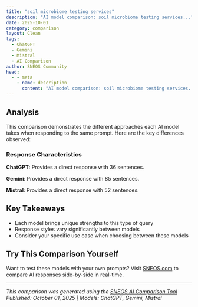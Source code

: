 ```yaml
---
title: "soil microbiome testing services"
description: "AI model comparison: soil microbiome testing services..."
date: 2025-10-01
category: comparison
layout: Clean
tags:
  - ChatGPT
  - Gemini
  - Mistral
  - AI Comparison
author: SNEOS Community
head:
  - - meta
    - name: description
      content: "AI model comparison: soil microbiome testing services..."
---
```


<ChatComparison
  title="soil microbiome testing services"
  prompt="soil microbiome testing services"
  :responses='{"ChatGPT": "Soil microbiome testing services analyze the microbial communities in soil, providing insights into the types, abundance, and functions of microorganisms present. These services can help in agriculture, environmental studies, land management, and research by assessing soil health, nutrient cycling, disease suppression, and more.\n\nHere are some well-known soil microbiome testing services you might consider:\n\n1. **Microbiome Insights** \n - Services: Soil microbial community analysis using DNA sequencing. \n - Applications: Agriculture, ecology, environmental monitoring. \n - Website: [microbiomeinsights.com](https://microbiomeinsights.com)\n\n2. **Soil Foodweb Inc.** \n - Services: Microscopic soil analysis focusing on soil organisms and their interactions. \n - Applications: Soil health, sustainable agriculture. \n - Website: [soilfoodweb.com](https://soilfoodweb.com)\n\n3. **AgBiome** \n - Services: Microbiome analysis for crop improvement and soil health. \n - Website: [agbiome.com](https://agbiome.com)\n\n4. **Biomesight** \n - Services: Soil and plant microbiome DNA sequencing tests. \n - Applications: Agriculture research, environmental assessment. \n - Website: [biomesight.com](https://biomesight.com)\n\n5. **Novogene** \n - Services: Metagenomic sequencing including soil microbiome analysis. \n - Website: [novogene.com](https://novogene.com)\n\n6. **Metagenom Bio** \n - Services: Environmental microbiome sequencing, including soil samples. \n - Website: [metagenom.bio](https://metagenom.bio)\n\n### What to consider when choosing a soil microbiome testing service:\n- **Type of analysis:** DNA sequencing (16S rRNA, ITS), metagenomics, microscopy. \n- **Turnaround time and cost.** \n- **Sample collection protocols.** \n- **Data interpretation and consulting support.** \n- **Specific goals:** Crop productivity, soil health monitoring, disease management, environmental impact.\n\nIf you provide more details about your location and specific needs, I can help recommend a service that fits best.", "Gemini": "Okay, let\u0027s break down soil microbiome testing services. This is a growing field, and it\u0027s becoming increasingly valuable to farmers, gardeners, researchers, and anyone interested in understanding the life within their soil.\n\n**What are Soil Microbiome Testing Services?**\n\nThese services analyze the microbial communities present in your soil. They identify and quantify the different types of bacteria, fungi, archaea, and other microorganisms that are living in your soil. The \u0022microbiome\u0022 is the community of these microorganisms.\n\n**Why is Soil Microbiome Testing Useful?**\n\nUnderstanding your soil microbiome can provide insights into:\n\n* **Soil Health:** A diverse and balanced microbiome is generally an indicator of healthy soil.\n* **Nutrient Cycling:** Microbes play a crucial role in breaking down organic matter, releasing nutrients (nitrogen, phosphorus, potassium, etc.) that plants can use. Testing can reveal if your soil has the right microbes to efficiently cycle nutrients.\n* **Disease Suppression:** Some microbes are beneficial and can suppress plant diseases by competing with pathogens, producing antibiotics, or triggering plant defense mechanisms. Testing can help identify these beneficial microbes.\n* **Plant Growth Promotion:** Certain microbes promote plant growth by producing hormones, fixing nitrogen, or solubilizing phosphorus.\n* **Soil Carbon Sequestration:** Microbes play a role in the carbon cycle, and understanding their activity can help assess a soil\u0027s potential for carbon storage.\n* **Optimizing Soil Management:** By understanding your soil microbiome, you can make more informed decisions about fertilization, tillage, cover cropping, and other management practices to improve soil health and plant productivity.\n* **Problem Diagnosis:** If you\u0027re experiencing plant health issues, microbiome testing can help determine if an imbalance in the microbial community is a contributing factor.\n\n**What Information Do You Typically Get from a Soil Microbiome Test?**\n\nThe exact information you receive will vary depending on the testing service and the level of analysis you choose. However, common outputs include:\n\n* **Microbial Community Composition:** A list of the different types of microbes identified in your soil sample, often expressed as relative abundance (percentage of the total microbial community). This is often visualized as charts or graphs.\n* **Microbial Diversity Indices:** Metrics like Shannon diversity index or Chao1 estimator that quantify the richness and evenness of the microbial community. Higher diversity is generally considered a sign of a healthier ecosystem.\n* **Functional Potential:** Some tests can predict the functional capabilities of the microbial community based on the genes that are present. This can provide insights into nutrient cycling, disease suppression, and other processes.\n* **Ratio of Fungi to Bacteria:** An indicator of soil health, as the balance between fungi and bacteria is important for nutrient cycling and soil structure.\n* **Identification of Specific Beneficial or Harmful Microbes:** The report may highlight the presence of specific microbes known to be beneficial (e.g., nitrogen-fixing bacteria, mycorrhizal fungi) or harmful (e.g., plant pathogens).\n* **Comparison to Reference Samples:** Some services compare your soil microbiome to a database of other soil samples to provide context and identify potential areas for improvement.\n* **Recommendations:** Some companies offer recommendations on how to improve your soil health based on the test results. This might include suggestions for amendments, cover crops, or other management practices.\n\n**Key Considerations When Choosing a Soil Microbiome Testing Service:**\n\n* **Testing Methodology:** Different methods are used to analyze the soil microbiome, including:\n * **DNA Sequencing (e.g., 16S rRNA gene sequencing, ITS sequencing, metagenomics):** This is the most common approach and provides a comprehensive picture of the microbial community. It identifies microbes based on their DNA.\n * **Quantitative PCR (qPCR):** This method targets specific genes or microbes of interest and quantifies their abundance. It\u0027s useful for tracking the presence of specific beneficial or harmful microbes.\n * **Phospholipid Fatty Acid Analysis (PLFA):** This method analyzes the fatty acids in microbial cell membranes to estimate the abundance of different microbial groups.\n * **Metabolomics:** This method analyzes the metabolites (small molecules) produced by microbes, providing insights into their activity and function.\n* **Cost:** Soil microbiome testing can range in price from a few hundred dollars to several thousand dollars, depending on the complexity of the analysis.\n* **Turnaround Time:** The time it takes to receive your results can vary from a few weeks to several months.\n* **Data Interpretation and Reporting:** Look for a service that provides clear and easy-to-understand reports, with actionable recommendations.\n* **Expertise and Reputation:** Choose a company with a strong scientific background and a good reputation in the field. Look for peer-reviewed publications or certifications.\n* **Sample Collection and Handling:** Follow the company\u0027s instructions carefully for collecting and submitting your soil samples to ensure accurate results. Improper sampling can significantly skew the results.\n* **Geographic Location:** Some services may be better suited for specific regions or soil types.\n\n**Examples of Soil Microbiome Testing Services (Note: This is not an exhaustive list, and I recommend researching and comparing services based on your specific needs):**\n\n* **Biome Makers:** Offer comprehensive soil microbiome analysis using DNA sequencing and provide actionable insights.\n* **Pattern Ag:** Focuses on predicting and managing soilborne diseases using microbiome data.\n* **Trace Genomics:** Provides DNA sequencing-based soil testing and diagnostics.\n* **Agri-Food Technology Centre (AFTC):** Offers soil health testing and analysis services.\n* **Indigo Ag:** Provides soil testing and data-driven insights to help farmers improve yields and sustainability.\n* **Soil Foodweb Inc:** Employs microscopic techniques to assess soil biology.\n* **Earthfort:** Offers a range of soil health testing services, including microbial analysis.\n* **Aphea.Bio:** Specializes in biologicals and soil microbiome analysis for sustainable agriculture.\n* **Microbe Detectives:** Focuses on water and soil microbiome analysis for various applications.\n\n**How to Get Started:**\n\n1. **Define Your Goals:** What do you want to learn about your soil? What questions are you trying to answer? This will help you choose the right type of test.\n2. **Research Different Services:** Compare the services offered by different companies, paying attention to the factors listed above.\n3. **Contact the Company:** Talk to a representative from the company to discuss your needs and ask any questions you have.\n4. **Collect Your Soil Sample:** Follow the company\u0027s instructions carefully.\n5. **Submit Your Sample:** Send your sample to the lab for analysis.\n6. **Review Your Results:** Carefully read the report and contact the company if you have any questions.\n7. **Implement Recommendations:** Use the insights from the test to improve your soil management practices.\n\n**Important Considerations:**\n\n* **Baseline Testing:** Consider establishing a baseline soil microbiome profile for your land. This will allow you to track changes over time and assess the impact of different management practices.\n* **Replication:** Collect multiple soil samples from different areas of your field or garden to get a representative picture of the soil microbiome.\n* **Context is Key:** Soil microbiome testing is just one tool in the toolbox. It\u0027s important to consider the results in the context of other soil tests, field observations, and your own knowledge of your land.\n* **Evolving Field:** Soil microbiome research is rapidly evolving. Stay up-to-date on the latest advancements and best practices.\n\nBy carefully considering these factors, you can choose a soil microbiome testing service that meets your needs and helps you unlock the potential of your soil. Good luck!\n", "Mistral": "Soil microbiome testing services are becoming increasingly popular as people recognize the importance of soil health for agriculture, gardening, and environmental sustainability. These services analyze the microbial communities in soil to provide insights into soil fertility, nutrient cycling, and overall ecosystem health. Here are some key aspects and providers of soil microbiome testing services:\n\n### Key Aspects of Soil Microbiome Testing\n\n1. **Microbial Diversity**: Assessing the variety of microorganisms present in the soil, including bacteria, fungi, archaea, and protists.\n2. **Functional Analysis**: Evaluating the roles of different microbial groups in processes like nutrient cycling, carbon sequestration, and disease suppression.\n3. **Soil Health Indicators**: Measuring parameters such as microbial biomass, enzyme activity, and respiration rates.\n4. **Pathogen Detection**: Identifying harmful microorganisms that could affect plant health.\n5. **Customized Recommendations**: Providing tailored advice for improving soil health based on the test results.\n\n### Providers of Soil Microbiome Testing Services\n\n1. **Biome Makers**: Offers comprehensive soil microbiome analysis using advanced sequencing technologies. They provide detailed reports on microbial diversity, functional analysis, and recommendations for soil management.\n\n2. **Trace Genomics**: Specializes in soil health diagnostics, including microbiome analysis. They offer insights into soil fertility, disease risk, and nutrient availability.\n\n3. **Soil Foodweb Inc.**: Provides soil microbiome testing with a focus on soil food web analysis, which includes assessing the balance of bacteria, fungi, protozoa, and nematodes.\n\n4. **MyLand**: Offers soil microbiome testing services that include DNA sequencing to identify microbial communities and their functions. They provide actionable insights for improving soil health.\n\n5. **Soil Health Institute**: Conducts research and offers soil health testing services, including microbiome analysis. They focus on sustainable agriculture practices and soil health improvement.\n\n6. **AgBiome**: Provides soil microbiome testing and analysis, focusing on identifying beneficial microbes and their roles in soil health and crop productivity.\n\n7. **Soil Health Labs**: Offers a range of soil health testing services, including microbiome analysis. They provide detailed reports and recommendations for improving soil health.\n\n### Benefits of Soil Microbiome Testing\n\n1. **Improved Crop Yields**: Understanding the microbial composition can help optimize soil conditions for better plant growth.\n2. **Disease Management**: Identifying pathogens early can help in implementing preventive measures.\n3. **Sustainable Practices**: Promoting beneficial microbes can reduce the need for chemical fertilizers and pesticides.\n4. **Environmental Stewardship**: Enhancing soil health contributes to carbon sequestration and overall ecosystem resilience.\n\n### How to Choose a Service Provider\n\n1. **Reputation and Experience**: Look for providers with a strong track record and positive reviews.\n2. **Technology and Methods**: Ensure the provider uses advanced and reliable testing methods.\n3. **Reporting and Recommendations**: Check if the provider offers comprehensive and actionable reports.\n4. **Cost**: Compare pricing to ensure you get value for your money.\n5. **Customer Support**: Good customer service can be crucial for understanding the results and implementing recommendations.\n\nSoil microbiome testing is a valuable tool for anyone interested in improving soil health and sustainability. Whether you are a farmer, gardener, or environmental scientist, these services can provide the insights needed to make informed decisions about soil management."}' 
  published-date="16:30"
/>

## Analysis

This comparison demonstrates the different approaches each AI model takes when responding to the same prompt. Here are the key differences observed:

### Response Characteristics

**ChatGPT**: Provides a direct response with 36 sentences. 

**Gemini**: Provides a direct response with 85 sentences. 

**Mistral**: Provides a direct response with 52 sentences. 

## Key Takeaways

- Each model brings unique strengths to this type of query
- Response styles vary significantly between models
- Consider your specific use case when choosing between these models

## Try This Comparison Yourself

Want to test these models with your own prompts? Visit [SNEOS.com](https://sneos.com) to compare AI responses side-by-side in real-time.

---

*This comparison was generated using the [SNEOS AI Comparison Tool](https://sneos.com)*
*Published: October 01, 2025 | Models: ChatGPT, Gemini, Mistral*
